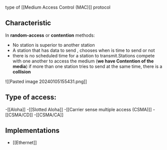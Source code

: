 type of [[Medium Access Control (MAC)]] protocol
## Characteristic

In **random-access** or **contention** methods:
- No station is superior to another station 
- A station that has data to send , chooses when is time to send or not 
- there is no scheduled time for a station to transmit.Stations compete with one another to access the medium (**we have Contention of the media**)
if more than one station tries to send at the same time, there is a **collision**

![[Pasted image 20240105155431.png]]


## Type of access:
-[[Aloha]]
-[[Slotted Aloha]]
-[[Carrier sense multiple access (CSMA)]]
-[[CSMA/CD]]
-[[CSMA/CA]]


## Implementations
- [[Ethernet]]
